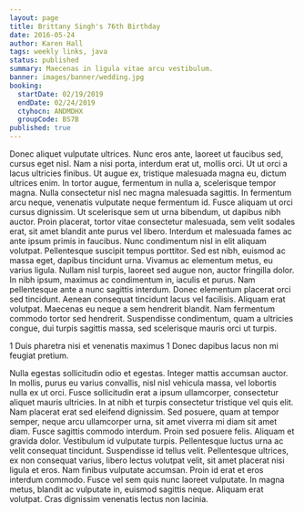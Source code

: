 ```yaml
---
layout: page
title: Brittany Singh's 76th Birthday
date: 2016-05-24
author: Karen Hall
tags: weekly links, java
status: published
summary: Maecenas in ligula vitae arcu vestibulum.
banner: images/banner/wedding.jpg
booking:
  startDate: 02/19/2019
  endDate: 02/24/2019
  ctyhocn: ANDMDHX
  groupCode: BS7B
published: true
---
```

Donec aliquet vulputate ultrices. Nunc eros ante, laoreet ut faucibus sed, cursus eget nisl. Nam a nisi porta, interdum erat ut, mollis orci. Ut ut orci a lacus ultricies finibus. Ut augue ex, tristique malesuada magna eu, dictum ultrices enim. In tortor augue, fermentum in nulla a, scelerisque tempor magna. Nulla consectetur nisl nec magna malesuada sagittis. In fermentum arcu neque, venenatis vulputate neque fermentum id. Fusce aliquam ut orci cursus dignissim. Ut scelerisque sem ut urna bibendum, ut dapibus nibh auctor. Proin placerat, tortor vitae consectetur malesuada, sem velit sodales erat, sit amet blandit ante purus vel libero.
Interdum et malesuada fames ac ante ipsum primis in faucibus. Nunc condimentum nisl in elit aliquam volutpat. Pellentesque suscipit tempus porttitor. Sed est nibh, euismod ac massa eget, dapibus tincidunt urna. Vivamus ac elementum metus, eu varius ligula. Nullam nisl turpis, laoreet sed augue non, auctor fringilla dolor. In nibh ipsum, maximus ac condimentum in, iaculis et purus. Nam pellentesque ante a nunc sagittis interdum. Donec elementum placerat orci sed tincidunt. Aenean consequat tincidunt lacus vel facilisis. Aliquam erat volutpat. Maecenas eu neque a sem hendrerit blandit. Nam fermentum commodo tortor sed hendrerit. Suspendisse condimentum, quam a ultricies congue, dui turpis sagittis massa, sed scelerisque mauris orci ut turpis.

1 Duis pharetra nisi et venenatis maximus
1 Donec dapibus lacus non mi feugiat pretium.

Nulla egestas sollicitudin odio et egestas. Integer mattis accumsan auctor. In mollis, purus eu varius convallis, nisl nisl vehicula massa, vel lobortis nulla ex ut orci. Fusce sollicitudin erat a ipsum ullamcorper, consectetur aliquet mauris ultricies. In at nibh et turpis consectetur tristique vel quis elit. Nam placerat erat sed eleifend dignissim. Sed posuere, quam at tempor semper, neque arcu ullamcorper urna, sit amet viverra mi diam sit amet diam. Fusce sagittis commodo interdum. Proin sed posuere felis.
Aliquam et gravida dolor. Vestibulum id vulputate turpis. Pellentesque luctus urna ac velit consequat tincidunt. Suspendisse id tellus velit. Pellentesque ultrices, ex non consequat varius, libero lectus volutpat velit, sit amet placerat nisi ligula et eros. Nam finibus vulputate accumsan. Proin id erat et eros interdum commodo. Fusce vel sem quis nunc laoreet vulputate. In magna metus, blandit ac vulputate in, euismod sagittis neque. Aliquam erat volutpat. Cras dignissim venenatis lectus non lacinia.
